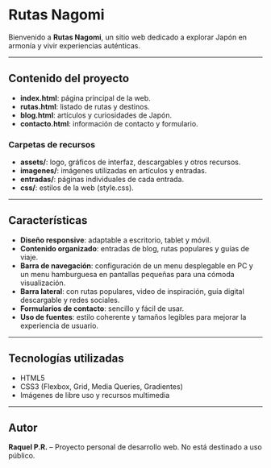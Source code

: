 # Rutas Nagomi

Bienvenido a **Rutas Nagomi**, un sitio web dedicado a explorar Japón en armonía y vivir experiencias auténticas. 

---

## Contenido del proyecto

- **index.html**: página principal de la web.  
- **rutas.html**: listado de rutas y destinos.  
- **blog.html**: artículos y curiosidades de Japón.  
- **contacto.html**: información de contacto y formulario.  

### Carpetas de recursos

- **assets/**: logo, gráficos de interfaz, descargables y otros recursos.  
- **imagenes/**: imágenes utilizadas en artículos y entradas.  
- **entradas/**: páginas individuales de cada entrada.  
- **css/**: estilos de la web (style.css).

---

## Características

- **Diseño responsive**: adaptable a escritorio, tablet y móvil.
- **Contenido organizado**: entradas de blog, rutas populares y guías de viaje.
- **Barra de navegación**: configuración de un menu desplegable en PC y un menu hamburguesa en pantallas pequeñas para una cómoda visualización.
- **Barra lateral**: con rutas populares, video de inspiración, guía digital descargable y redes sociales.
- **Formularios de contacto**: sencillo y fácil de usar.
- **Uso de fuentes**: estilo coherente y tamaños legibles para mejorar la experiencia de usuario.

---

## Tecnologías utilizadas

- HTML5
- CSS3 (Flexbox, Grid, Media Queries, Gradientes)
- Imágenes de libre uso y recursos multimedia

---

## Autor

**Raquel P.R.** – Proyecto personal de desarrollo web. No está destinado a uso público.

